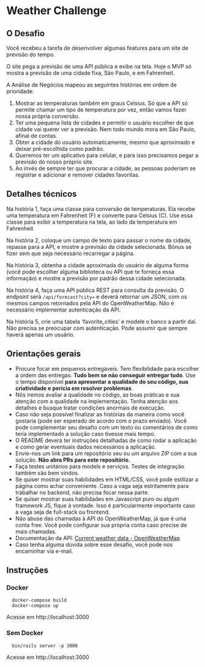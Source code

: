 # Weather Challenge

## O Desafio

Você recebeu a tarefa de desenvolver algumas features para um site de previsão do tempo.

O site pega a previsão de uma API pública e exibe na tela. Hoje o MVP só mostra a previsão de uma cidade fixa, São Paulo, e em Fahrenheit.

A Análise de Negócios mapeou as seguintes histórias em ordem de prioridade:

1. Mostrar as temperaturas também em graus Celsius. Só que a API só permite chamar um tipo de temperatura por vez, então vamos fazer nossa própria conversão.
2. Ter uma pequena lista de cidades e permitir o usuário escolher de que cidade vai querer ver a previsão. Nem todo mundo mora em São Paulo, afinal de contas.
3. Obter a cidade do usuário automaticamente, mesmo que aproximado e deixar pré-escolhida como padrão.
4. Queremos ter um aplicativo para celular, e para isso precisamos pegar a previsão do nosso próprio site.
5. Ao invés de sempre ter que procurar a cidade, as pessoas poderiam se registrar e adicionar e remover cidades favoritas.


## Detalhes técnicos

Na história 1, faça uma classe para conversão de temperaturas. Ela recebe uma temperatura em Fahrenheit (F) e converte para Celsius (C). Use essa classe para exibir a temperatura na tela, ao lado da temperatura em Fahrenheit. 

Na história 2, coloque um campo de texto para passar o nome da cidade, repasse para a API, e mostre a previsão da cidade selecionada. Bônus se fizer sem que seja necessário recarregar a página.

Na história 3, obtenha a cidade aproximada do usuário de alguma forma (você pode escolher alguma biblioteca ou API
que te forneça essa informação) e mostre a previsão por padrão dessa cidade selecionada.

Na história 4, faça uma API pública REST para consulta da previsão. O endpoint será `/api/forecast?city=` e deverá retornar um JSON, com os mesmos campos retornados pela API do OpenWeatherMap. Não é necessário implementar autenticação da API.

Na história 5, crie uma tabela 'favorite_cities' e modele o banco a partir daí. Não precisa se preocupar com autenticação. Pode assumir que sempre haverá apenas um usuário.


## Orientações gerais

* Procure focar em pequenos entregáveis. Tem flexibilidade para escolher a ordem das entregas. **Tudo bem se não conseguir entregar tudo**. Use o tempo disponível **para apresentar a qualidade do seu código, sua criatividade e perícia em resolver problemas**. 
* Nós iremos avaliar a qualidade no código, as boas práticas e sua atenção com a qualidade na implementação. Tenha atenção aos detalhes e
busque tratar condições anormais de execução.
* Caso não seja possível finalizar as histórias da maneira como você gostaria (pode ser esperado de acordo com o prazo enviado). Você pode complementar seu desafio com um texto ou comentários de como teria implementado a solução caso tivesse mais tempo. 
* O README deverá ter instruções detalhadas de como rodar a aplicação e como gerar eventuais dados necessários a aplicação.
* Envie-nos um link para um repositório seu ou um arquivo ZIP com a sua solução. **Não abra PRs para este repositório.**
* Faça testes unitários para models e serviços. Testes de integração também são bem vindos.
* Se quiser mostrar suas habilidades em HTML/CSS, você pode estilizar a página como achar conveniente. Caso a vaga seja estritamente para trabalhar no backend, não precisa focar nessa parte.
* Se quiser mostrar suas habilidades em Javascript puro ou algum framework JS, fique à vontade. Isso é particularmente importante caso a vaga seja de full-stack ou frontend.
* Não abuse das chamadas à API do OpenWeatherMap, já que é uma conta free. Você pode configurar sua própria conta caso precise de mais chamadas. 
* Documentação da API: [Current weather data - OpenWeatherMap](https://openweathermap.org/current)
* Caso tenha alguma dúvida sobre esse desafio, você pode nos encaminhar via e-mail.
## Instruções

### Docker

```shell
  docker-compose build
  docker-compose up
```

Acesse em http://localhost:3000

### Sem Docker

```shell
  bin/rails server -p 3000
```

Acesse em http://localhost:3000
